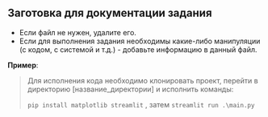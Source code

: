 ## Заготовка для документации задания

 - Если файл не нужен, удалите его.
 - Если для выполнения задания необходимы какие-либо манипуляции (с кодом, с системой и т.д.) - добавьте информацию в данный файл.
    
**Пример**:
    
>Для исполнения кода необходимо клонировать проект, перейти в директорию [название_директории] и исполнить команды: 
>
>```pip install matplotlib streamlit```
>, затем
>```streamlit run .\main.py```
